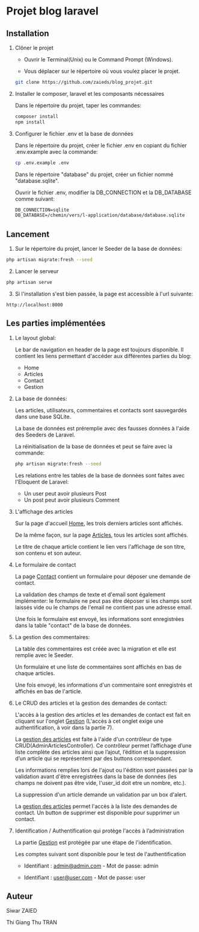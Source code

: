 # Projet blog laravel



## Installation

1. Clôner le projet

    * Ouvrir le Terminal(Unix) ou le Command Prompt (Windows).

    * Vous déplacer sur le répertoire où vous voulez placer le projet.

    ```bash
    git clone https://github.com/zaieds/blog_projet.git
    ```

2. Installer le composer, laravel et les composants nécessaires

    Dans le répertoire du projet, taper les commandes:
    ```bash
    composer install
    npm install
    ```

3. Configurer le fichier .env et la base de données

   Dans le répertoire du projet, créer le fichier .env en copiant du fichier .env.example avec la commande:

   ```bash
   cp .env.example .env
   ```

   Dans le répertoire "database" du projet, créer un fichier nommé "database.sqlite".

   Ouvrir le fichier .env, modifier la DB_CONNECTION et la DB_DATABASE comme suivant:
   ```txt
   DB_CONNECTION=sqlite
   DB_DATABASE=/chemin/vers/l-application/database/database.sqlite
   ```
## Lancement

   1. Sur le répertoire du projet, lancer le Seeder de la base de données:
    
   ```bash
   php artisan migrate:fresh --seed
   ```

   2. Lancer le serveur
    
   ```bash
   php artisan serve
   ```
    
   3. Si l'installation s'est bien passée, la page est accessible à l'url suivante:

   ```URL
   http://localhost:8000 
   ```
## Les parties implémentées

1. Le layout global:

    Le bar de navigation en header de la page est toujours disponible. Il contient les liens permettant d'accéder aux différentes parties du blog:

    * Home
    * Articles
    * Contact
    * Gestion

2. La base de données:

    Les articles, utilisateurs, commentaires et contacts sont sauvegardés dans une base SQLite.

    La base de données est préremplie avec des fausses données à l'aide des Seeders de Laravel.

    La réinitialisation de la base de données et peut se faire avec la commande: 

    ```bash
    php artisan migrate:fresh --seed
    ```

    Les relations entre les tables de la base de données sont faites avec l'Eloquent de Laravel:

    * Un user peut avoir plusieurs Post
    * Un post peut avoir plusieurs Comment

3. L'affichage des articles

    Sur la page d'accueil [Home](http://localhost:8000/home), les trois derniers articles sont affichés.

    De la même façon, sur la page [Articles](http://localhost:8000/articles), tous les articles sont affichés.
        
    Le titre de chaque article contient le lien vers l'affichage de son titre, son contenu et son auteur.
    
4. Le formulaire de contact

    La page [Contact](http://localhost:8000/contact/create) contient un formulaire pour déposer une demande de contact.

    La validation des champs de texte et d'email sont également implémenter: le formulaire ne peut pas être déposer si les champs sont laissés vide ou le champs de l'email ne contient pas une adresse email.

    Une fois le formulaire est envoyé, les informations sont enregistrées dans la table "contact" de la base de données.

5. La gestion des commentaires:

    La table des commentaires est créée avec la migration et elle est remplie avec le Seeder.
    
    Un formulaire et une liste de commentaires sont affichés en bas de chaque articles.

    Une fois envoyé, les informations d'un commentaire  sont enregistrés et affichés en bas de l'article.

6. Le CRUD des articles et la gestion des demandes de contact:

    L'accès à la gestion des articles et les demandes de contact est fait en cliquant sur l'onglet [Gestion](http://localhost:8000/admin)  (L'accès à cet onglet exige une authentification, à voir dans la partie 7).
    
    La [gestion des articles](http://localhost:8000/admin/articles) est faite à l'aide d'un contrôleur de type CRUD(AdminArticlesController). Ce contrôleur permet l’affichage d’une liste complète des articles ainsi que l’ajout, l’édition et la suppression d’un article qui se représentent par des buttons correspondant.

    Les informations remplies lors de l'ajout ou l'édition sont passées par la validation avant d'être enregistrées dans la base de données (les champs ne doivent pas être vide, l'user_id doit etre un nombre, etc.).

    La suppression d'un article demande un validation par un box d'alert.

    La [gestion des articles](http://localhost:8000/admin/contact) permet l'accès à la liste des demandes de contact. Un button de supprimer est disponible pour supprimer un contact.

7. Identification / Authentification qui protège l'accès à l’administration

    La partie [Gestion](http://localhost:8000/admin) est protégée par une étape de l'identification.

    Les comptes suivant sont disponible pour le test de l'authentification
    
    * Identifiant : admin@admin.com - Mot de passe: admin

    * Identifiant : user@user.com - Mot de passe: user    

## Auteur
Siwar  ZAIED

Thi Giang Thu TRAN

